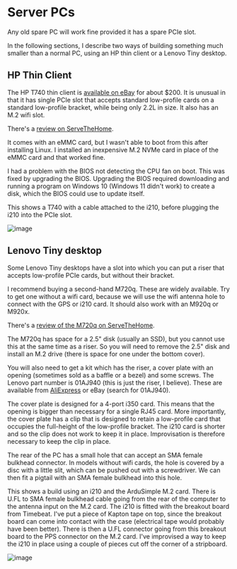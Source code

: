 # Server PCs

Any old spare PC will work fine provided it has a spare PCIe slot.

In the following sections, I describe two ways of building something much smaller than a normal PC,
using an HP thin client or a Lenovo Tiny desktop.

## HP Thin Client

The HP T740 thin client is [available on eBay](https://www.ebay.com/itm/145079601430)
for about $200. It is unusual in that it has single PCIe slot
that accepts standard low-profile cards on a standard low-profile bracket,
while being only 2.2L in size. It also has an M.2 wifi slot.

There's a [review on ServeTheHome](https://www.servethehome.com/hp-t740-thin-client-review-tinyminimicro-with-pcie-slot-amd-ryzen/).

It comes with an eMMC card, but I wasn't able to boot from this after installing Linux.
I installed an inexpensive M.2 NVMe card in place of the eMMC card and that worked fine.

I had a problem with the BIOS not detecting the CPU fan on boot.
This was fixed by upgrading the BIOS.
Upgrading the BIOS required downloading and running a program on Windows 10 (Windows 11 didn't work) to create a disk,
which the BIOS could use to update itself.

This shows a T740 with a cable attached to the i210, before plugging the i210 into the
PCIe slot.

![image](https://github.com/jclark/pc-ptp-ntp-guide/assets/499966/6a70a78c-2689-4d65-821c-a33f8cdb3929)

## Lenovo Tiny desktop

Some Lenovo Tiny desktops have a slot into which you can put a riser that accepts
low-profile PCIe cards, but without their bracket.

I recommend buying a second-hand M720q.
These are widely available.
Try to get one without a wifi card, because we will use the wifi antenna hole
to connect with the GPS or i210 card.
It should also work with an M920q or M920x.

There's a [review of the M720q on ServeTheHome](https://www.servethehome.com/lenovo-thinkcentre-m720q-tiny-compact-pc-review/).

The M720q has space for a 2.5" disk (usually an SSD), but you cannot use
this at the same time as a riser. So you will need to remove the
2.5" disk and install an M.2 drive (there is space for one under the bottom cover).

You will also need to get a kit which has the riser, a cover plate with an opening
(sometimes sold as a baffle or a bezel) and some screws. The Lenovo
part number is 01AJ940 (this is just the riser, I believe). These are available from
[AliExpress](https://www.aliexpress.com/item/1005004237346189.html) or eBay (search for
01AJ940).

The cover plate is designed for a 4-port i350 card. This means that the opening
is bigger than necessary for a single RJ45 card. More importantly, the cover plate
has a clip that is designed to retain a low-profile card that occupies the full-height
of the low-profile bracket. The i210 card is shorter and so the clip does not work
to keep it in place. Improvisation is therefore necessary to keep the clip in place.

The rear of the PC has a small hole that can accept an SMA female bulkhead connector.
In models without wifi cards, the hole is covered by a disc with a little slit, which
can be pushed out with a screwdriver. We can then fit a pigtail with an SMA female bulkhead
into this hole.

This shows a build using an i210 and the ArduSimple M.2 card. There is U.FL to SMA female
bulkhead cable going from the rear of the computer to the antenna input on the M.2
card. The i210 is fitted with the breakout board from Timebeat. I've put
a piece of Kapton tape on top, since the breakout board can come into contact with the case
(electrical tape would probably have been better).
There is then a U.FL connector
going from this breakout board to the PPS connector on the M.2 card.
I've improvised a way to keep the i210 in place using a couple of pieces
cut off the corner of a stripboard.

![image](https://github.com/jclark/pc-ptp-ntp-guide/assets/499966/cca38a8e-f6a0-4d8a-83d6-3c05725db2fd)

